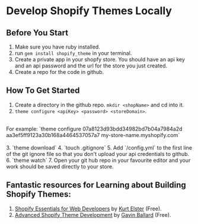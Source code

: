 # Develop Shopify Themes Locally


## Before You Start

1. Make sure you have ruby installed.
2. run `gem install shopify_theme` in your terminal.
3. Create a private app in your shopfy store. You should have an api key and an api password and the url for the store you just created.
4. Create a repo for the code in github.

## How To Get Started
1. Create a directory in the github repo. `mkdir <shopName>` and cd into it.
2. `theme configure <apiKey> <password> <storeDomain>`.<br/>
<br/>
For example:
`theme configure 07a8123d93bdd34982bd7b04a7984a2d aa3ef5ff9123a30b168a4464537057a7 my-store-name.myshopify.com`<br/>
<br/>
3. `theme download`
4. `touch .gitignore`
5. Add `/config.yml` to the first line of the git ignore file so that you don't upload your api credentials to github.
6. `theme watch`
7. Open your git hub repo in your favourite editor and your work should be saved directly to your store.

## Fantastic resources for Learning about Building Shopify Themes:

1. [Shopify Essentials for Web Developers](http://skl.sh/2aZxaLh) by [Kurt Elster](http://kurtelster.com/) (Free).
2. [Advanced Shopify Theme Development](http://skl.sh/2af36y8) by [Gavin Ballard](http://gavinballard.com/) (Free).
